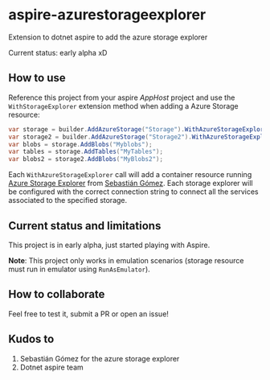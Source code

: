 # aspire-azurestorageexplorer

Extension to dotnet aspire to add the azure storage explorer

Current status: early alpha xD

## How to use

Reference this project from your aspire _AppHost_ project and use the `WithStorageExplorer` extension method when adding a Azure Storage resource:

```csharp
var storage = builder.AddAzureStorage("Storage").WithAzureStorageExplorer("storageexplorer");
var storage2 = builder.AddAzureStorage("Storage2").WithAzureStorageExplorer("storageexplorer");
var blobs = storage.AddBlobs("Myblobs");
var tables = storage.AddTables("MyTables");
var blobs2 = storage2.AddBlobs("MyBlobs2");
```

Each `WithAzureStorageExplorer` call will add a container resource running [Azure Storage Explorer](https://github.com/sebagomez/azurestorageexplorer) from [Sebastián Gómez](https://github.com/sebagomez). Each storage explorer will be configured with the correct connection string to connect all the services associated to the specified storage.

## Current status and limitations

This project is in early alpha, just started playing with Aspire.



**Note**: This project only works in emulation scenarios (storage resource must run in emulator using `RunAsEmulator`).

## How to collaborate

Feel free to test it, submit a PR or open an issue!

## Kudos to

1. Sebastián Gómez for the azure storage explorer
2. Dotnet aspire team

